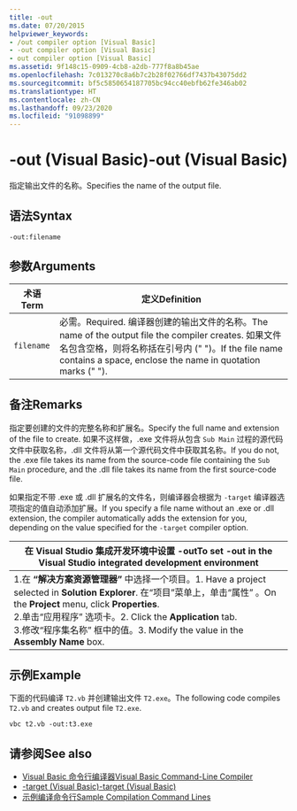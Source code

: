 ```yaml
---
title: -out
ms.date: 07/20/2015
helpviewer_keywords:
- /out compiler option [Visual Basic]
- -out compiler option [Visual Basic]
- out compiler option [Visual Basic]
ms.assetid: 9f148c15-0909-4cb8-a2db-777f8a8b45ae
ms.openlocfilehash: 7c013270c8a6b7c2b28f02766df7437b43075dd2
ms.sourcegitcommit: bf5c5850654187705bc94cc40ebfb62fe346ab02
ms.translationtype: HT
ms.contentlocale: zh-CN
ms.lasthandoff: 09/23/2020
ms.locfileid: "91098899"
---
```

# <a name="-out-visual-basic"></a><span data-ttu-id="51116-102">-out (Visual Basic)</span><span class="sxs-lookup"><span data-stu-id="51116-102">-out (Visual Basic)</span></span>

<span data-ttu-id="51116-103">指定输出文件的名称。</span><span class="sxs-lookup"><span data-stu-id="51116-103">Specifies the name of the output file.</span></span>  
  
## <a name="syntax"></a><span data-ttu-id="51116-104">语法</span><span class="sxs-lookup"><span data-stu-id="51116-104">Syntax</span></span>  
  
```console  
-out:filename  
```  
  
## <a name="arguments"></a><span data-ttu-id="51116-105">参数</span><span class="sxs-lookup"><span data-stu-id="51116-105">Arguments</span></span>  
  
|<span data-ttu-id="51116-106">术语</span><span class="sxs-lookup"><span data-stu-id="51116-106">Term</span></span>|<span data-ttu-id="51116-107">定义</span><span class="sxs-lookup"><span data-stu-id="51116-107">Definition</span></span>|  
|---|---|  
|`filename`|<span data-ttu-id="51116-108">必需。</span><span class="sxs-lookup"><span data-stu-id="51116-108">Required.</span></span> <span data-ttu-id="51116-109">编译器创建的输出文件的名称。</span><span class="sxs-lookup"><span data-stu-id="51116-109">The name of the output file the compiler creates.</span></span> <span data-ttu-id="51116-110">如果文件名包含空格，则将名称括在引号内 (" ")。</span><span class="sxs-lookup"><span data-stu-id="51116-110">If the file name contains a space, enclose the name in quotation marks (" ").</span></span>|  
  
## <a name="remarks"></a><span data-ttu-id="51116-111">备注</span><span class="sxs-lookup"><span data-stu-id="51116-111">Remarks</span></span>  

 <span data-ttu-id="51116-112">指定要创建的文件的完整名称和扩展名。</span><span class="sxs-lookup"><span data-stu-id="51116-112">Specify the full name and extension of the file to create.</span></span> <span data-ttu-id="51116-113">如果不这样做，.exe 文件将从包含 `Sub Main` 过程的源代码文件中获取名称，.dll 文件将从第一个源代码文件中获取其名称。</span><span class="sxs-lookup"><span data-stu-id="51116-113">If you do not, the .exe file takes its name from the source-code file containing the `Sub Main` procedure, and the .dll file takes its name from the first source-code file.</span></span>  
  
 <span data-ttu-id="51116-114">如果指定不带 .exe 或 .dll 扩展名的文件名，则编译器会根据为 `-target` 编译器选项指定的值自动添加扩展。</span><span class="sxs-lookup"><span data-stu-id="51116-114">If you specify a file name without an .exe or .dll extension, the compiler automatically adds the extension for you, depending on the value specified for the `-target` compiler option.</span></span>  
  
|<span data-ttu-id="51116-115">在 Visual Studio 集成开发环境中设置 -out</span><span class="sxs-lookup"><span data-stu-id="51116-115">To set -out in the Visual Studio integrated development environment</span></span>|  
|---|  
|<span data-ttu-id="51116-116">1.在 **“解决方案资源管理器”** 中选择一个项目。</span><span class="sxs-lookup"><span data-stu-id="51116-116">1.  Have a project selected in **Solution Explorer**.</span></span> <span data-ttu-id="51116-117">在“项目”菜单上，单击“属性”   。</span><span class="sxs-lookup"><span data-stu-id="51116-117">On the **Project** menu, click **Properties**.</span></span> <br /><span data-ttu-id="51116-118">2.单击“应用程序”  选项卡。</span><span class="sxs-lookup"><span data-stu-id="51116-118">2.  Click the **Application** tab.</span></span><br /><span data-ttu-id="51116-119">3.修改“程序集名称”  框中的值。</span><span class="sxs-lookup"><span data-stu-id="51116-119">3.  Modify the value in the **Assembly Name** box.</span></span>|  
  
## <a name="example"></a><span data-ttu-id="51116-120">示例</span><span class="sxs-lookup"><span data-stu-id="51116-120">Example</span></span>  

 <span data-ttu-id="51116-121">下面的代码编译 `T2.vb` 并创建输出文件 `T2.exe`。</span><span class="sxs-lookup"><span data-stu-id="51116-121">The following code compiles `T2.vb` and creates output file `T2.exe`.</span></span>  
  
```console
vbc t2.vb -out:t3.exe  
```  
  
## <a name="see-also"></a><span data-ttu-id="51116-122">请参阅</span><span class="sxs-lookup"><span data-stu-id="51116-122">See also</span></span>

- [<span data-ttu-id="51116-123">Visual Basic 命令行编译器</span><span class="sxs-lookup"><span data-stu-id="51116-123">Visual Basic Command-Line Compiler</span></span>](index.md)
- [<span data-ttu-id="51116-124">-target (Visual Basic)</span><span class="sxs-lookup"><span data-stu-id="51116-124">-target (Visual Basic)</span></span>](target.md)
- [<span data-ttu-id="51116-125">示例编译命令行</span><span class="sxs-lookup"><span data-stu-id="51116-125">Sample Compilation Command Lines</span></span>](sample-compilation-command-lines.md)
